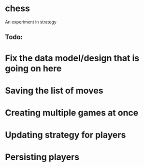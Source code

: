 # chess
An experiment in strategy

## Todo:
# Fix the data model/design that is going on here
# Saving the list of moves
# Creating multiple games at once
# Updating strategy for players
# Persisting players
